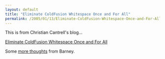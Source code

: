 ```yaml
---
layout: default
title: "Eliminate ColdFusion Whitespace Once and For All"
permalink: /2005/01/13/Eliminate-ColdFusion-Whitespace-Once-and-For-All/
---
```


This is from Christian Cantrell's blog...

<a href="http://www.markme.com/cantrell/archives/006775.cfm" target="_blank">Eliminate ColdFusion Whitespace Once and For All</a>

Some <a href="http://www.barneyb.com/blog/archives/2005_01.jsp#000325" target="_blank">more thoughts</a> from Barney.